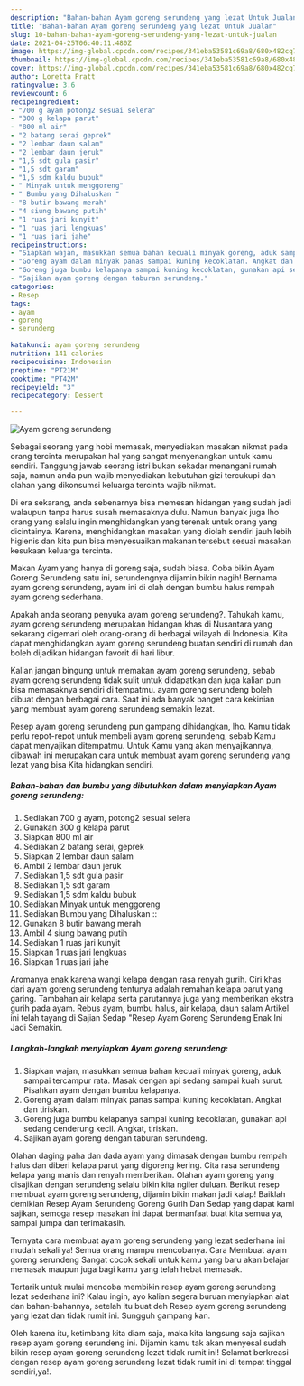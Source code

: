 ```yaml
---
description: "Bahan-bahan Ayam goreng serundeng yang lezat Untuk Jualan"
title: "Bahan-bahan Ayam goreng serundeng yang lezat Untuk Jualan"
slug: 10-bahan-bahan-ayam-goreng-serundeng-yang-lezat-untuk-jualan
date: 2021-04-25T06:40:11.480Z
image: https://img-global.cpcdn.com/recipes/341eba53581c69a8/680x482cq70/ayam-goreng-serundeng-foto-resep-utama.jpg
thumbnail: https://img-global.cpcdn.com/recipes/341eba53581c69a8/680x482cq70/ayam-goreng-serundeng-foto-resep-utama.jpg
cover: https://img-global.cpcdn.com/recipes/341eba53581c69a8/680x482cq70/ayam-goreng-serundeng-foto-resep-utama.jpg
author: Loretta Pratt
ratingvalue: 3.6
reviewcount: 6
recipeingredient:
- "700 g ayam potong2 sesuai selera"
- "300 g kelapa parut"
- "800 ml air"
- "2 batang serai geprek"
- "2 lembar daun salam"
- "2 lembar daun jeruk"
- "1,5 sdt gula pasir"
- "1,5 sdt garam"
- "1,5 sdm kaldu bubuk"
- " Minyak untuk menggoreng"
- " Bumbu yang Dihaluskan "
- "8 butir bawang merah"
- "4 siung bawang putih"
- "1 ruas jari kunyit"
- "1 ruas jari lengkuas"
- "1 ruas jari jahe"
recipeinstructions:
- "Siapkan wajan, masukkan semua bahan kecuali minyak goreng, aduk sampai tercampur rata. Masak dengan api sedang sampai kuah surut. Pisahkan ayam dengan bumbu kelapanya."
- "Goreng ayam dalam minyak panas sampai kuning kecoklatan. Angkat dan tiriskan."
- "Goreng juga bumbu kelapanya sampai kuning kecoklatan, gunakan api sedang cenderung kecil. Angkat, tiriskan."
- "Sajikan ayam goreng dengan taburan serundeng."
categories:
- Resep
tags:
- ayam
- goreng
- serundeng

katakunci: ayam goreng serundeng 
nutrition: 141 calories
recipecuisine: Indonesian
preptime: "PT21M"
cooktime: "PT42M"
recipeyield: "3"
recipecategory: Dessert

---
```



![Ayam goreng serundeng](https://img-global.cpcdn.com/recipes/341eba53581c69a8/680x482cq70/ayam-goreng-serundeng-foto-resep-utama.jpg)

Sebagai seorang yang hobi memasak, menyediakan masakan nikmat pada orang tercinta merupakan hal yang sangat menyenangkan untuk kamu sendiri. Tanggung jawab seorang istri bukan sekadar menangani rumah saja, namun anda pun wajib menyediakan kebutuhan gizi tercukupi dan olahan yang dikonsumsi keluarga tercinta wajib nikmat.

Di era  sekarang, anda sebenarnya bisa memesan hidangan yang sudah jadi walaupun tanpa harus susah memasaknya dulu. Namun banyak juga lho orang yang selalu ingin menghidangkan yang terenak untuk orang yang dicintainya. Karena, menghidangkan masakan yang diolah sendiri jauh lebih higienis dan kita pun bisa menyesuaikan makanan tersebut sesuai masakan kesukaan keluarga tercinta. 

Makan Ayam yang hanya di goreng saja, sudah biasa. Coba bikin Ayam Goreng Serundeng satu ini, serundengnya dijamin bikin nagih! Bernama ayam goreng serundeng, ayam ini di olah dengan bumbu halus rempah ayam goreng sederhana.

Apakah anda seorang penyuka ayam goreng serundeng?. Tahukah kamu, ayam goreng serundeng merupakan hidangan khas di Nusantara yang sekarang digemari oleh orang-orang di berbagai wilayah di Indonesia. Kita dapat menghidangkan ayam goreng serundeng buatan sendiri di rumah dan boleh dijadikan hidangan favorit di hari libur.

Kalian jangan bingung untuk memakan ayam goreng serundeng, sebab ayam goreng serundeng tidak sulit untuk didapatkan dan juga kalian pun bisa memasaknya sendiri di tempatmu. ayam goreng serundeng boleh dibuat dengan berbagai cara. Saat ini ada banyak banget cara kekinian yang membuat ayam goreng serundeng semakin lezat.

Resep ayam goreng serundeng pun gampang dihidangkan, lho. Kamu tidak perlu repot-repot untuk membeli ayam goreng serundeng, sebab Kamu dapat menyajikan ditempatmu. Untuk Kamu yang akan menyajikannya, dibawah ini merupakan cara untuk membuat ayam goreng serundeng yang lezat yang bisa Kita hidangkan sendiri.

<!--inarticleads1-->

##### Bahan-bahan dan bumbu yang dibutuhkan dalam menyiapkan Ayam goreng serundeng:

1. Sediakan 700 g ayam, potong2 sesuai selera
1. Gunakan 300 g kelapa parut
1. Siapkan 800 ml air
1. Sediakan 2 batang serai, geprek
1. Siapkan 2 lembar daun salam
1. Ambil 2 lembar daun jeruk
1. Sediakan 1,5 sdt gula pasir
1. Sediakan 1,5 sdt garam
1. Sediakan 1,5 sdm kaldu bubuk
1. Sediakan  Minyak untuk menggoreng
1. Sediakan  Bumbu yang Dihaluskan ::
1. Gunakan 8 butir bawang merah
1. Ambil 4 siung bawang putih
1. Sediakan 1 ruas jari kunyit
1. Siapkan 1 ruas jari lengkuas
1. Siapkan 1 ruas jari jahe


Aromanya enak karena wangi kelapa dengan rasa renyah gurih. Ciri khas dari ayam goreng serundeng tentunya adalah remahan kelapa parut yang garing. Tambahan air kelapa serta parutannya juga yang memberikan ekstra gurih pada ayam. Rebus ayam, bumbu halus, air kelapa, daun salam Artikel ini telah tayang di Sajian Sedap &#34;Resep Ayam Goreng Serundeng Enak Ini Jadi Semakin. 

<!--inarticleads2-->

##### Langkah-langkah menyiapkan Ayam goreng serundeng:

1. Siapkan wajan, masukkan semua bahan kecuali minyak goreng, aduk sampai tercampur rata. Masak dengan api sedang sampai kuah surut. Pisahkan ayam dengan bumbu kelapanya.
1. Goreng ayam dalam minyak panas sampai kuning kecoklatan. Angkat dan tiriskan.
1. Goreng juga bumbu kelapanya sampai kuning kecoklatan, gunakan api sedang cenderung kecil. Angkat, tiriskan.
1. Sajikan ayam goreng dengan taburan serundeng.


Olahan daging paha dan dada ayam yang dimasak dengan bumbu rempah halus dan diberi kelapa parut yang digoreng kering. Cita rasa serundeng kelapa yang manis dan renyah memberikan. Olahan ayam goreng yang disajikan dengan serundeng selalu bikin kita ngiler duluan. Berikut resep membuat ayam goreng serundeng, dijamin bikin makan jadi kalap! Baiklah demikian Resep Ayam Serundeng Goreng Gurih Dan Sedap yang dapat kami sajikan, semoga resep masakan ini dapat bermanfaat buat kita semua ya, sampai jumpa dan terimakasih. 

Ternyata cara membuat ayam goreng serundeng yang lezat sederhana ini mudah sekali ya! Semua orang mampu mencobanya. Cara Membuat ayam goreng serundeng Sangat cocok sekali untuk kamu yang baru akan belajar memasak maupun juga bagi kamu yang telah hebat memasak.

Tertarik untuk mulai mencoba membikin resep ayam goreng serundeng lezat sederhana ini? Kalau ingin, ayo kalian segera buruan menyiapkan alat dan bahan-bahannya, setelah itu buat deh Resep ayam goreng serundeng yang lezat dan tidak rumit ini. Sungguh gampang kan. 

Oleh karena itu, ketimbang kita diam saja, maka kita langsung saja sajikan resep ayam goreng serundeng ini. Dijamin kamu tak akan menyesal sudah bikin resep ayam goreng serundeng lezat tidak rumit ini! Selamat berkreasi dengan resep ayam goreng serundeng lezat tidak rumit ini di tempat tinggal sendiri,ya!.

